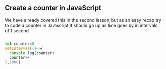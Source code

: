 ## Create a counter in JavaScript

We have already covered this in the second lesson, but as an easy recap try to code a counter in Javascript
It should go up as time goes by in intervals of 1 second

```javascript

let counter=0
setInterval(()=>{
  console.log(counter)
  counter++
},1000)
